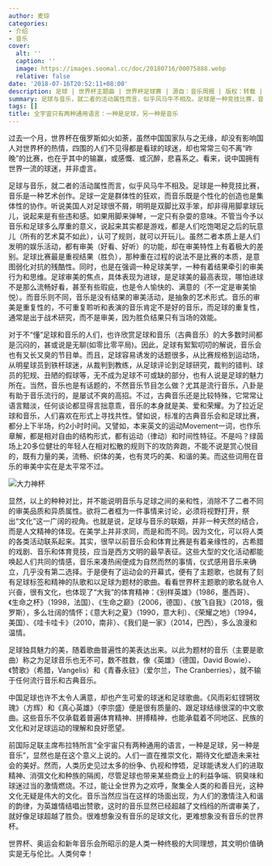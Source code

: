 ```yaml
---
author: 麦琼
categories:
- 介绍
- 音乐
cover:
  alt: ''
  caption: ''
  image: https://images.soomal.cc/doc/20180716/00075888.webp
  relative: false
date: '2018-07-16T20:52:11+08:00'
description: 足球 | 世界杯主题曲 | 世界杯足球赛 | 源自：音乐周报 | 版权：转载 |  平均/总评分：10.00/10
summary: 足球与音乐，就二者的活动属性而言，似乎风马牛不相及。足球是一种竞技比赛，音乐是一种艺术创作。足球一定是群体性的狂欢，而音乐既是个性化的创造也是集体性的协作。听说美国人对足球很不屑，明明是双脚比双手笨，却非得用脚拿球玩儿，说起来是有些违和感……
tags: []
title: 全宇宙只有两种通用语言：一种是足球，另一种是音乐
---
```


过去一个月，世界杯在俄罗斯如火如荼，虽然中国国家队与之无缘，却没有影响国人对世界杯的热情，四围的人们不见得都是看球的球迷，却也常常三句不离“昨晚”的比赛，也在乎其中的输赢，或感慨、或沉醉，悲喜系之。看来，说中国拥有世界一流的球迷，并非虚言。

足球与音乐，就二者的活动属性而言，似乎风马牛不相及。足球是一种竞技比赛，音乐是一种艺术创作。足球一定是群体性的狂欢，而音乐既是个性化的创造也是集体性的协作。听说美国人对足球很不屑，明明是双脚比双手笨，却非得用脚拿球玩儿，说起来是有些违和感。如果用脚来弹琴，一定只有杂耍的意味。不管当今予以音乐和足球多么厚重的意义，说起来其实都是游戏，都是人们吃饱喝足之后的玩意儿（所有的艺术莫不如此），认可了规则，就可以开玩儿。虽然二者本质上是人们发明的娱乐活动，都有审美（好看、好听）的功能，却在审美特性上有着极大的差别。足球比赛最是重视结果（胜负），那种重在过程的说法不是比赛的本质，是意图弱化对抗的残酷性。同时，也是在强调一种足球美学，一种有着结果牵引的审美行为和思维。足球审美的焦点，具体表现为进球，是足球美的最高表现，哪怕进球不是那么流畅好看，甚至有些瑕疵，也是令人愉快的、满意的（不一定是审美愉悦）。而音乐则不同，音乐是没有结果的审美活动，是抽象的艺术形式。音乐的审美是重复性的，不可重复聆听和表演的音乐肯定不是好的音乐，而足球的重复性，通常是出于战术研究，而不是审美，因为胜负结果只有当场的效能。

对于不“懂”足球和音乐的人们，也许欣赏足球和音乐（古典音乐）的大多数时间都是沉闷的，甚或说是无聊(如零比零平局)。因此，足球有絮絮叨叨的解说，音乐会也有又长又臭的节目单。而且，足球容易诱发的话题很多，从比赛规格到运动场，从明星球员到铁杆球迷，从裁判到教练，从足球评论到足球研究，裁判的错判、球员的犯规、丑陋的假球等，无不成为足球不可或缺的部分，也有人说是足球的魅力所在。当然，音乐也是有话题的，不然音乐节目怎么做？尤其是流行音乐，八卦是有助于音乐流行的，是屡试不爽的高招。不过，古典音乐还是比较特殊，它常常让语言黯淡，任何谈论都显得言拙意乖，音乐的本身就是美、爱和荣耀。为了拉近足球和音乐，人们喜欢在形式上寻找共性。譬如说，标准的古典音乐会和足球比赛，都分上下半场，约2小时时间。又譬如，本来英文的运动Movement一词，也作乐章解，都是相对自由的结构形式，都有运动（律动）和时间性特征。不是吗？绿茵场上20多位健壮的年轻人在相对松散的规则下的攻防奔跑，不能不说是赏心悦目的，既有力量的美，流畅、织体的美，也有灵巧的美、和谐的美。而这些词用在音乐的审美中实在是太平常不过。

![大力神杯](https://images.soomal.cc/doc/20180716/00075888.webp)





显然，以上的种种对比，并不能说明音乐与足球之间的亲和性，消除不了二者不同的审美品质和异质属性。欲将二者框为一件事情来讨论，必须将视野打开，祭出“文化”这一广阔的视角。也就是说，足球与音乐的联姻，并非一种天然的结合，而是人文精神的体现。在美学上并非求同，而是和而不同。因为文化，可以将人类的各类活动联系起来。其实，很早以前音乐会和体育比赛是有着亲缘性的，古希腊的戏剧、音乐和体育竞技，应当是西方文明的最早表征。这些大型的文化活动都能唤起人们共同的情感，音乐来凑热闹便成为自然而然的事情，仪式感用音乐来确立，几乎没有第二选择。于是便有了运动会的开幕式，便有了主题歌，也就有了刻有足球标签和精神的队歌和以足球为题材的歌曲。看看世界杯主题歌的歌名就令人兴奋，很有文化，也体现了“大我”的体育精神：《别样英雄》（1986，墨西哥）、《生命之杯》（1998，法国）、《生命之巅》（2006，德国）、《放飞自我》（2018，俄罗斯），多么壮阔的情怀；《意大利之夏》（1990，意大利）、《荣耀之地》（1994，美国）、《哇卡哇卡》（2010，南非）、《我们是一家》（2014，巴西），多么浪漫和温情。

足球独具魅力的美，随着歌曲普遍性的美表达出来。以此为题材的音乐（主要是歌曲）称之为足球音乐也无不可，数不胜数，像《英雄》（德国，David Bowie）、《赞歌》（希腊，Vangelis）和《青春永驻》（爱尔兰，The Cranberries），就不输于任何流行音乐和古典音乐。

中国足球也许不太令人满意，却也产生可爱的球迷和足球歌曲。《风雨彩虹铿锵玫瑰》（方辉）和《真心英雄》（李宗盛）便是很有质量的、跟足球结缘很深的中文歌曲。这些音乐不仅承载着普遍体育精神、拼搏精神，也能承载着不同地区、民族的文化和对足球运动的理解和良好愿望。

前国际足联主席布拉特所言“全宇宙只有两种通用的语言，一种是足球，另一种是音乐”，显然也是在这个意义上说的。人们一直在推崇文化，期待文化塑造未来社会的美好。然而，人类历史见过太多的纷争、仇视和悖牾，足球能诱发人们的进取精神、消弭文化和种族的隔阂，尽管足球也带来某些商业上的利益争端、铜臭味和球迷过当的激情燃烧。不过，能让全世界为之欢呼，聚集全人类的和善目光，这种文化无疑是伟大的文化。音乐当然应当在这样的场面出现，为人们的激情注入和谐的韵律，为英雄情结唱出赞歌，这时的音乐显然已经超越了文绉绉的所谓审美了，就好像足球超越了胜负。很难想象没有音乐的足球文化，更难想象没有音乐的世界杯。

世界杯、奥运会和新年音乐会所昭示的是人类一种终极的大同理想，其文明价值确实是无与伦比。人类何幸！